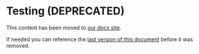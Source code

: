 # Testing (DEPRECATED)

This content has been moved to [our docs site](https://docs.communityhealthtoolkit.org/contribute/code/core/automated-tests/).

If needed you can reference the [last version of this document](https://github.com/medic/cht-core/blob/3f7f6d6e39ff030c94e99a81103595685ca48948/TESTING.md) before it was removed.
